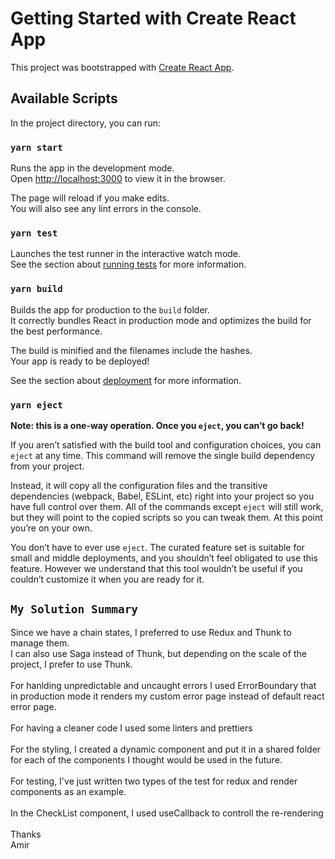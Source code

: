 # Getting Started with Create React App

This project was bootstrapped with [Create React App](https://github.com/facebook/create-react-app).

## Available Scripts

In the project directory, you can run:

### `yarn start`

Runs the app in the development mode.\
Open [http://localhost:3000](http://localhost:3000) to view it in the browser.

The page will reload if you make edits.\
You will also see any lint errors in the console.

### `yarn test`

Launches the test runner in the interactive watch mode.\
See the section about [running tests](https://facebook.github.io/create-react-app/docs/running-tests) for more information.

### `yarn build`

Builds the app for production to the `build` folder.\
It correctly bundles React in production mode and optimizes the build for the best performance.

The build is minified and the filenames include the hashes.\
Your app is ready to be deployed!

See the section about [deployment](https://facebook.github.io/create-react-app/docs/deployment) for more information.

### `yarn eject`

**Note: this is a one-way operation. Once you `eject`, you can’t go back!**

If you aren’t satisfied with the build tool and configuration choices, you can `eject` at any time. This command will remove the single build dependency from your project.

Instead, it will copy all the configuration files and the transitive dependencies (webpack, Babel, ESLint, etc) right into your project so you have full control over them. All of the commands except `eject` will still work, but they will point to the copied scripts so you can tweak them. At this point you’re on your own.

You don’t have to ever use `eject`. The curated feature set is suitable for small and middle deployments, and you shouldn’t feel obligated to use this feature. However we understand that this tool wouldn’t be useful if you couldn’t customize it when you are ready for it.

## `My Solution Summary`

Since we have a chain states, I preferred to use Redux and Thunk to manage them. 
<br/>
I can also use Saga instead of Thunk, but depending on the scale of the project, I prefer to use Thunk. 
<br/><br/>
For hanlding unpredictable and uncaught errors I used ErrorBoundary that in production mode it renders my custom error page instead of default react error page.
<br/><br/>
For having a cleaner code I used some linters and prettiers
<br/><br/>
For the styling, I created a dynamic component and put it in a shared folder for each of the components I thought would be used in the future.
<br/><br/>
For testing, I've just written two types of the test for redux and render components as an example.
<br/><br/>
In the CheckList component, I used useCallback to controll the re-rendering
<br/><br/>
Thanks <br/>
Amir





